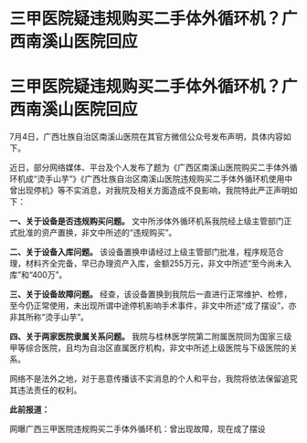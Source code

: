 # 三甲医院疑违规购买二手体外循环机？广西南溪山医院回应

# 三甲医院疑违规购买二手体外循环机？广西南溪山医院回应

7月4日，广西壮族自治区南溪山医院在其官方微信公众号发布声明，具体内容如下。

近日，部分网络媒体、平台及个人发布了题为《广西区南溪山医院购买二手体外循环机成“烫手山芋”》《广西壮族自治区南溪山医院违规购买二手体外循环机使用中曾出现停机》等不实消息，对我院及相关方面造成不良影响，我院特此严正声明如下：

**一、关于设备是否违规购买问题。** 文中所涉体外循环机系我院经上级主管部门正式批准的资产置换，非文中所述的“违规购买”。

**二、关于设备入库问题。**
该设备置换申请经过上级主管部门批准，程序规范合理，材料齐全完备，早已办理资产入库，金额255万元，非文中所述“至今尚未入库”和“400万”。

**三、关于设备故障问题。**
经查，该设备置换到我院后一直进行正常维护、检修，至今仍正常使用，未出现所谓中途停机影响手术事件，非文中所述“成了摆设”，亦非其所称“烫手山芋”。

**四、关于两家医院隶属关系问题。** 我院与桂林医学院第二附属医院同为国家三级甲等综合医院，且均为自治区直属医疗机构，非文中所述上级医院与下级医院的关系。

网络不是法外之地，对于恶意传播该不实消息的个人和平台，我院将依法保留追究其违法责任的权利。

**此前报道：**

网曝广西三甲医院违规购买二手体外循环机：曾出现故障，现在成了摆设

